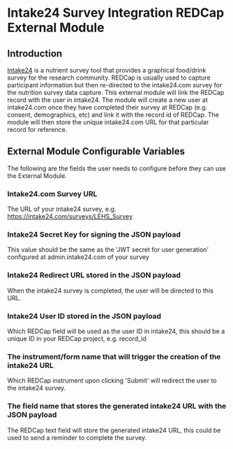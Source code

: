 # Intake24 Survey Integration REDCap External Module

## Introduction
[Intake24](https://intake24.com/) is a nutrient survey tool that provides a graphical food/drink survey for the research community.  REDCap is usually used to capture participant information but then re-directed to the intake24.com survey for the nutrition survey data capture.  This external module will link the REDCap record with the user in intake24.  The module will create a new user at intake24.com once they have completed their survey at REDCap (e.g. consent, demographics, etc) and link it with the record id of REDCap.  The module will then store the unique intake24.com URL for that particular record for reference.

## External Module Configurable Variables
The following are the fields the user needs to configure before they can use the External Module.
### Intake24.com Survey URL
The URL of your intake24 survey, e.g. https://intake24.com/surveys/LEHS_Survey
### Intake24 Secret Key for signing the JSON payload
This value should be the same as the 'JWT secret for user generation' configured at admin.intake24.com of your survey
### Intake24 Redirect URL stored in the JSON payload
When the intake24 survey is completed, the user will be directed to this URL.
### Intake24 User ID stored in the JSON payload
Which REDCap field will be used as the user ID in intake24, this should be a unique ID in your REDCap project, e.g. record_id
### The instrument/form name that will trigger the creation of the intake24 URL
Which REDCap instrument upon clicking 'Submit' will redirect the user to the intake24 survey.
### The field name that stores the generated intake24 URL with the JSON payload
The REDCap text field will store the generated intake24 URL, this could be used to send a reminder to complete the survey.
